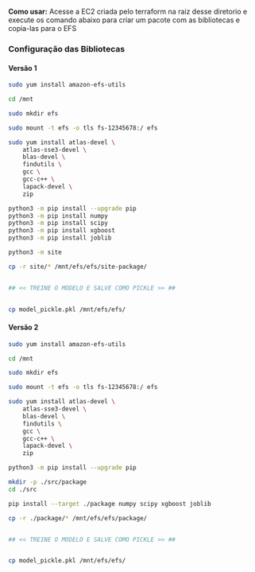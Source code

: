 
**Como usar:**
Acesse a EC2 criada pelo terraform na raiz desse diretorio e execute os comando abaixo para criar um pacote com as bibliotecas e copia-las para o EFS

### **Configuração das Bibliotecas**
#### **Versão 1**
```bash
sudo yum install amazon-efs-utils

cd /mnt

sudo mkdir efs

sudo mount -t efs -o tls fs-12345678:/ efs

sudo yum install atlas-devel \
    atlas-sse3-devel \
    blas-devel \
    findutils \
    gcc \
    gcc-c++ \
    lapack-devel \
    zip

python3 -m pip install --upgrade pip
python3 -m pip install numpy
python3 -m pip install scipy
python3 -m pip install xgboost
python3 -m pip install joblib

python3 -m site

cp -r site/* /mnt/efs/efs/site-package/


## << TREINE O MODELO E SALVE COMO PICKLE >> ##


cp model_pickle.pkl /mnt/efs/efs/
```

#### **Versão 2**
```bash
sudo yum install amazon-efs-utils

cd /mnt

sudo mkdir efs

sudo mount -t efs -o tls fs-12345678:/ efs

sudo yum install atlas-devel \
    atlas-sse3-devel \
    blas-devel \
    findutils \
    gcc \
    gcc-c++ \
    lapack-devel \
    zip

python3 -m pip install --upgrade pip

mkdir -p ./src/package
cd ./src

pip install --target ./package numpy scipy xgboost joblib

cp -r ./package/* /mnt/efs/efs/package/


## << TREINE O MODELO E SALVE COMO PICKLE >> ##


cp model_pickle.pkl /mnt/efs/efs/
```